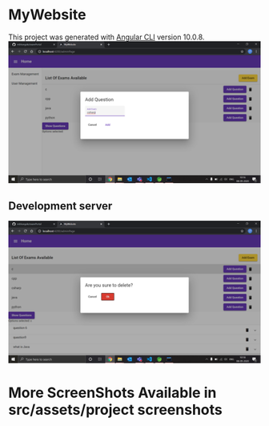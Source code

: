 # MyWebsite

This project was generated with [Angular CLI](https://github.com/angular/angular-cli) version 10.0.8.
<img src="https://github.com/mbhangale/examPortal/blob/master/src/assets/project%20screenshots/Screenshot%20(134).png">
## Development server
<img src="https://github.com/mbhangale/examPortal/blob/master/src/assets/project%20screenshots/Screenshot%20(138).png">


<h1>More ScreenShots Available in src/assets/project screenshots</h1>
